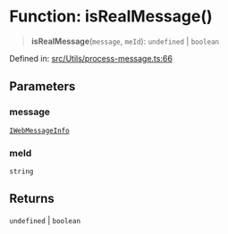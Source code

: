 # Function: isRealMessage()

> **isRealMessage**(`message`, `meId`): `undefined` \| `boolean`

Defined in: [src/Utils/process-message.ts:66](https://github.com/Fokusdotid/Baileys/blob/c2e37a764497a58082d1525ba2f083f341e3eefa/src/Utils/process-message.ts#L66)

## Parameters

### message

[`IWebMessageInfo`](../namespaces/proto/interfaces/IWebMessageInfo.md)

### meId

`string`

## Returns

`undefined` \| `boolean`
